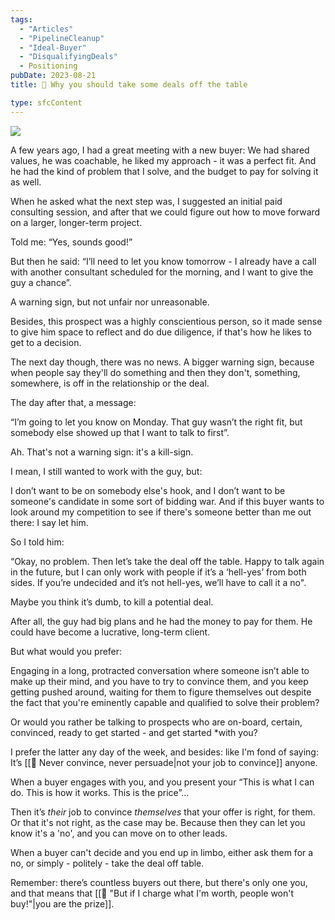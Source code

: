 ```yaml
---
tags:
  - "Articles"
  - "PipelineCleanup"
  - "Ideal-Buyer"
  - "DisqualifyingDeals"
  - Positioning
pubDate: 2023-08-21
title: 📄 Why you should take some deals off the table

type: sfcContent
---
```


![](Media/SalesFlowCoach.app_Why-you-should-take-some-deals-off-the-table_MartinStellar.jpeg)

A few years ago, I had a great meeting with a new buyer: We had shared values, he was coachable, he liked my approach - it was a perfect fit. And he had the kind of problem that I solve, and the budget to pay for solving it as well.

When he asked what the next step was, I suggested an initial paid consulting session, and after that we could figure out how to move forward on a larger, longer-term project.

Told me: “Yes, sounds good!”

But then he said: “I’ll need to let you know tomorrow - I already have a call with another consultant scheduled for the morning, and I want to give the guy a chance”.

A warning sign, but not unfair nor unreasonable.

Besides, this prospect was a highly conscientious person, so it made sense to give him space to reflect and do due diligence, if that's how he likes to get to a decision.

The next day though, there was no news. A bigger warning sign, because when people say they'll do something and then they don't, something, somewhere, is off in the relationship or the deal.

The day after that, a message:

“I’m going to let you know on Monday. That guy wasn’t the right fit, but somebody else showed up that I want to talk to first”.

Ah. That's not a warning sign: it's a kill-sign.

I mean, I still wanted to work with the guy, but:

I don’t want to be on somebody else's hook, and I don’t want to be someone's candidate in some sort of bidding war. And if this buyer wants to look around my competition to see if there's someone better than me out there: I say let him.

So I told him:

“Okay, no problem. Then let’s take the deal off the table. Happy to talk again in the future, but I can only work with people if it’s a ‘hell-yes’ from both sides. If you’re undecided and it’s not hell-yes, we’ll have to call it a no".

Maybe you think it’s dumb, to kill a potential deal.

After all, the guy had big plans and he had the money to pay for them. He could have become a lucrative, long-term client.

But what would you prefer:

Engaging in a long, protracted conversation where someone isn’t able to make up their mind, and you have to try to convince them, and you keep getting pushed around, waiting for them to figure themselves out despite the fact that you're eminently capable and qualified to solve their problem?

Or would you rather be talking to prospects who are on-board, certain, convinced, ready to get started - and get started *with you?

I prefer the latter any day of the week, and besides: like I'm fond of saying: It’s [[📄 Never convince, never persuade|not your job to convince]] anyone.

When a buyer engages with you, and you present your “This is what I can do. This is how it works. This is the price”...

Then it’s *their* job to convince *themselves* that your offer is right, for them. Or that it's not right, as the case may be. Because then they can let you know it's a 'no', and you can move on to other leads.

When a buyer can't decide and you end up in limbo, either ask them for a no, or simply - politely - take the deal off table.

Remember: there’s countless buyers out there, but there's only one you, and that means that [[📄 "But if I charge what I'm worth, people won't buy!"|you are the prize]].
